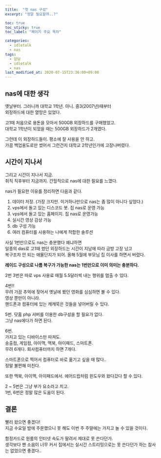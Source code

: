 ```yaml
---
title:  "첫 nas 구성"
excerpt: "정말 필요할까..?"

toc: true
toc_sticky: true
toc_label: "페이지 주요 목차"

categories:
  - idletalk
  - nas
tags:
  - 잡담
  - idletalk
  - nas
last_modified_at: 2020-07-15T23:36:00+09:00
---
```



## nas에 대한 생각
옛날부터. 그러니까 대학교 1학년. 아니. 중3(2007년)때부터  
외장하드에 대한 열망은 있었다.

고1때 처음으로 용돈을 모아서 500GB 외장하드를 구매했었고.  
대학교 1학년이 되었을 때는 500GB 외장하드가 2개였다.

그런데 이 외장하드들이. 평소에 잘 사용을 안 하고.  
가끔 백업용도로만 썼어서 그런건지 대학교 2학년인가에 고장나버렸다.

## 시간이 지나서
그리고 시간이 지나서 지금.  
취직 직후부터 지금까지. 간헐적으로 nas에 대한 필요를 느꼈다.

nas가 필요한 이유를 정리하면 다음과 같다.
1. 데이터 저장. (가장 크지만. 이거하나만으로 nas는 좀 많이 아니다 싶었다.)
2. vps에서 돌고 있는 디스코드 봇. 집 nas로 운영 가능
3. vps에서 돌고 있는 홈페이지. 집 nas로 운영가능
4. 실시간 영상 감상 가능
5. db 구성 가능
6. 여러 컴퓨터를 사용하는 나에게 적합한 솔루션

사실 1번만으로도 nas는 충분했다 왜냐하면  
일종의 das로 고1때 썼던 외장하드는 시간이 지남에 따라 금방 고장 났고  
복구조차 안 되는 애물단지가 되어. 올해 5월에 부모님 집 이사를 하면서 버렸다.

**레이드 구성으로 나름 복구가 가능한 nas는 1번만으로 이미 의미는 충분하다.**

2번 3번은 따로 vps 사용료 매월 5.5달러씩 내는 행위를 멈출 수 있다.

4번!!  
무려 가끔 추억에 젖어서 옛날에 봤던 영화를 심심하면 볼 수 있다.  
영상 뿐만이 아니라.  
핸드폰과 컴퓨터에 있는 캐캐묵은 것들을 넣어버릴 수 있다.

5번. 닷홈 php 서버를 이용한 db구성을 할 필요가 없다.  
그냥 nas에다가 하면 된다.

6번.  
가지고 있는 디바이스만 따져도.  
송출컴, 게임컴, 아이맥, 맥북, 아이패드, 스마트폰.  
무려 6개다.
회사컴퓨터까지 하면 7개다.

스마트폰으로 찍어서 컴퓨터로 바로 옮기고 싶을 때 많다..  
정말 불편해 미친다.

또한 맥북, 아이맥, 아이패드에서. 에어드랍처럼 윈도우와 왔다갔다 할 수 있다.


2 ~ 5번은 그냥 부가 요소라고 치고.  
1번, 6번은 정말 많은 도움이 된다.

## 결론
빨리 왔으면 좋겠다!  
지금 수요일 밤에 주문했으니 못 해도 이번 주 주말에는 가지고 놀 수 있을 것이다.

함정카드로 원룸의 인터넷 속도가 딸려서 제대로 못 쓴다던가.  
생각보다 팬 소음이 너무 커서 집에서는 실시간 스트리밍으로는 못 쓴다던가 하는 참사는 없었으면 좋겠다..